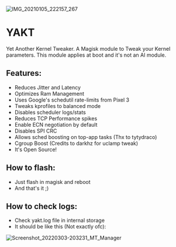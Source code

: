 ![IMG_20210105_222157_267](https://user-images.githubusercontent.com/67799176/103706233-6f91f780-4fa4-11eb-877c-5d47a1c27cdb.jpg)
# YAKT
Yet Another Kernel Tweaker. A Magisk module to Tweak your Kernel parameters. This module applies at boot and it's not an AI module.

## Features:
- Reduces Jitter and Latency
- Optimizes Ram Management
- Uses Google's schedutil rate-limits from Pixel 3
- Tweaks kprofiles to balanced mode
- Disables scheduler logs/stats
- Reduces TCP Performance spikes
- Enable ECN negotiation by default
- Disables SPI CRC
- Allows sched boosting on top-app tasks (Thx to tytydraco)
- Cgroup Boost (Credits to darkhz for uclamp tweak)
- It's Open Source!

## How to flash:
- Just flash in magisk and reboot
- And that's it ;)

## How to check logs:
- Check yakt.log file in internal storage
- It should be like this (Not exactly ofc):

![Screenshot_20220303-203231_MT_Manager](https://user-images.githubusercontent.com/67799176/156649692-527751b0-05cb-4914-894e-c1686d58028c.png)
